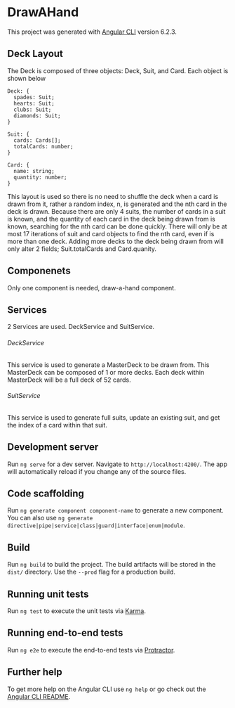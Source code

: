# DrawAHand

This project was generated with [Angular CLI](https://github.com/angular/angular-cli) version 6.2.3.

## Deck Layout
The Deck is composed of three objects: Deck, Suit, and Card. Each object is shown below
```
Deck: {
  spades: Suit;
  hearts: Suit;
  clubs: Suit;
  diamonds: Suit;
}

Suit: {
  cards: Cards[];
  totalCards: number;
}

Card: {
  name: string;
  quantity: number;
}
```
This layout is used so there is no need to shuffle the deck when a card is drawn from it, rather a random index, n, is generated and the nth card in the deck is drawn. Because there are only 4 suits, the number of cards in a suit is known, and the quantity of each card in the deck being drawn from is known, searching for the nth card can be done quickly. There will only be at most 17 iterations of suit and card objects to find the nth card, even if is more than one deck. Adding more decks to the deck being drawn from will only alter 2 fields; Suit.totalCards and Card.quanity.

## Componenets
Only one component is needed, draw-a-hand component.

## Services
2 Services are used. DeckService and SuitService.

###### DeckService
This service is used to generate a MasterDeck to be drawn from. This MasterDeck can be composed of 1 or more decks. Each deck within MasterDeck will be a full deck of 52 cards.

###### SuitService
This service is used to generate full suits, update an existing suit, and get the index of a card within that suit.

## Development server

Run `ng serve` for a dev server. Navigate to `http://localhost:4200/`. The app will automatically reload if you change any of the source files.

## Code scaffolding

Run `ng generate component component-name` to generate a new component. You can also use `ng generate directive|pipe|service|class|guard|interface|enum|module`.

## Build

Run `ng build` to build the project. The build artifacts will be stored in the `dist/` directory. Use the `--prod` flag for a production build.

## Running unit tests

Run `ng test` to execute the unit tests via [Karma](https://karma-runner.github.io).

## Running end-to-end tests

Run `ng e2e` to execute the end-to-end tests via [Protractor](http://www.protractortest.org/).

## Further help

To get more help on the Angular CLI use `ng help` or go check out the [Angular CLI README](https://github.com/angular/angular-cli/blob/master/README.md).
